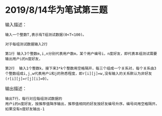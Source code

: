 # 2019/8/14华为笔试第三题



输入描述：

~~~
输入一个整数T,表示有T组测试数据(0<T<100)。

对于每组测试数据输入2行

第1行 输入3个整数m,i,n分别代表用户数m，某个用户编号i，n度好友，即代表本组测试需要输出用户i的n度好友，

第2行  输入1个整数k，接下来3*k个整数用空格隔开，每三个组成一个关系对，每个关系由3个整数组成i,j,w代表用户i和j的熟悉程度，即r[i][j]=w,没有输入的关系默认为非好友(r[i][j]=r[j][i]=0)。
~~~

输出描述：

~~~
输出T行，每行对应每组测试数据的
用户i的n度好友，按推荐值降序输出，推荐值相同的好友按好友编号升序。编号间用空格隔开。如果没有n度好友输出-1
~~~



